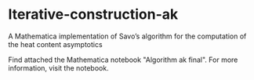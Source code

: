# Iterative-construction-ak
A Mathematica implementation of Savo’s algorithm for the computation of the heat content asymptotics

Find attached the Mathematica notebook "Algorithm ak final". For more information, visit the notebook. 
